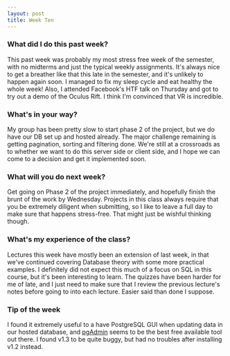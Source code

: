 ```yaml
---
layout: post
title: Week Ten
---
```


### What did I do this past week?
This past week was probably my most stress free week of the semester, with no midterms and just the typical weekly assignments. It's always nice to get a breather like that this late in the semester, and it's unlikely to happen again soon. I managed to fix my sleep cycle and eat healthy the whole week! Also, I attended Facebook's HTF talk on Thursday and got to try out a demo of the Oculus Rift. I think I'm convinced that VR is incredible. 

### What's in your way?
My group has been pretty slow to start phase 2 of the project, but we do have our DB set up and hosted already. The major challenge remaining is getting pagination, sorting and filtering done. We're still at a crossroads as to whether we want to do this server side or client side, and I hope we can come to a decision and get it implemented soon.

### What will you do next week?
Get going on Phase 2 of the project immediately, and hopefully finish the brunt of the work by Wednesday. Projects in this class always require that you be extremely diligent when submitting, so I like to leave a full day to make sure that happens stress-free. That might just be wishful thinking though.

### What's my experience of the class?
Lectures this week have mostly been an extension of last week, in that we've continued covering Database theory with some more practical examples. I definitely did not expect this much of a focus on SQL in this course, but it's been interesting to learn. The quizzes have been harder for me of late, and I just need to make sure that I review the previous lecture's notes before going to into each lecture. Easier said than done I suppose.

### Tip of the week
I found it extremely useful to a have PostgreSQL GUI when updating data in our hosted database, and [pgAdmin](https://www.pgadmin.org) seems to be the best free available tool out there. I found v1.3 to be quite buggy, but had no troubles after installing v1.2 instead.
